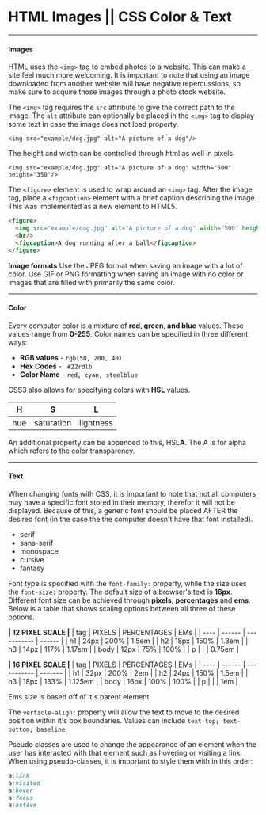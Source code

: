 # HTML Images || CSS Color & Text

---

#### Images

HTML uses the `<img>` tag to embed photos to a website. This can make a site feel much more welcoming. It is important to note that using an image downloaded from another website will have negative repercussions, so make sure to acquire those images through a photo stock website.

The `<img>` tag requires the `src` attribute to give the correct path to the image. The `alt` attribute can optionally be placed in the `<img>` tag to display some text in case the image does not load property.

`<img src="example/dog.jpg" alt="A picture of a dog"/>`

The height and width can be controlled through html as well in pixels.

`<img src="example/dog.jpg" alt="A picture of a dog" width="500" height="350"/>`

The `<figure>` element is used to wrap around an `<img>` tag. After the image tag, place a `<figcaption>` element with a brief caption describing the image. This was implemented as a new element to HTML5.

```html
<figure>
  <img src="example/dog.jpg" alt="A picture of a dog" width="500" height="350"/>
  <br/>
  <figcaption>A dog running after a ball</figcaption>
</figure>
```


**Image formats**
Use the JPEG format when saving an image with a lot of color.
Use GIF or PNG formatting when saving an image with no color or images that are filled with primarily the same color.

---

#### Color

Every computer color is a mixture of **red, green, and blue** values. These values range from **0-255**. Color names can be specified in three different ways:
* **RGB values** - `rgb(50, 200, 40)`
* **Hex Codes** - ` #22rdlb`
* **Color Name** - `red, cyan, steelblue` 

CSS3 also allows for specifying colors with **HSL** values. 

| H   | S          | L         |
| --- | ---------- | --------- |
| hue | saturation | lightness |

An additional property can be appended to this, HSL**A**. The A is for alpha which refers to the color transparency.

---

#### Text

When changing fonts with CSS, it is important to note that not all computers may have a specific font stored in their memory, therefor it will not be displayed. Because of this, a generic font should be placed AFTER the desired font (in the case the the computer doesn't have that font installed).

* serif
* sans-serif
* monospace
* cursive
* fantasy

Font type is specified with the `font-family:` property, while the size uses the `font-size:` property. The default size of a browser's text is **16px**. Different font size can be achieved through **pixels**, **percentages** and **ems**. Below is a table that shows scaling options between all three of these options.

**| 12 PIXEL SCALE |**
| tag  | PIXELS | PERCENTAGES | EMs    |
| ---- | ------ | ----------- | ------ |
| h1   | 24px   | 200%        | 1.5em  |
| h2   | 18px   | 150%        | 1.3em  |
| h3   | 14px   | 117%        | 1.17em |
| body | 12px   | 75%         | 100%   |
| p    |        |             | 0.75em |

**| 16 PIXEL SCALE |**
| tag  | PIXELS | PERCENTAGES | EMs     |
| ---- | ------ | ----------- | ------- |
| h1   | 32px   | 200%        | 2em     |
| h2   | 24px   | 150%        | 1.5em   |
| h3   | 18px   | 133%        | 1.125em |
| body | 16px   | 100%        | 100%    |
| p    |        |             | 1em     |

Ems size is based off of it's parent element.

The `verticle-align:` property will allow the text to move to the desired position within it's box boundaries. Values can include `text-top; text-bottom; baseline`.

Pseudo classes are used to change the appearance of an element when the user has interacted with that element such as hovering or visiting a link. When using pseudo-classes, it is important to style them with in this order:

```css
a:link
a:visited
a:hover
a:focus
a:active
```